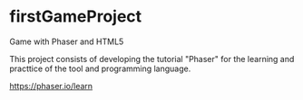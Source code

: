 # firstGameProject
Game with Phaser and HTML5

This project consists of developing the tutorial "Phaser" for the learning and practtice of the tool and programming language.

https://phaser.io/learn
